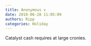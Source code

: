 ```yaml
---
title: Anonymous v
date: 2018-06-28 11:05:09
authors: Ripp
categories: Holiday
---
```


 Catalyst cash requires at large cronies.